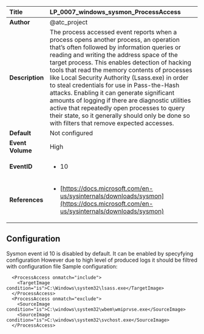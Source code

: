 | Title            | LP_0007_windows_sysmon_ProcessAccess                                                                     |
|:-----------------|:--------------------------------------------------------------------------------|
| **Author**       | @atc_project                                                                      |
| **Description**  | The process accessed event reports when a process opens another process,  an operation that’s often followed by information queries or reading and writing the address  space of the target process. This enables detection of hacking tools that read the memory  contents of processes like Local Security Authority (Lsass.exe) in order to steal credentials for use in Pass-the-Hash  attacks. Enabling it can generate significant amounts of logging if there are diagnostic utilities active  that repeatedly open processes to query their state, so it generally should only be done so with filters  that remove expected accesses.                                                               |
| **Default**      | Not configured                                                                   |
| **Event Volume** | High                                                                    |
| **EventID**      | <ul><li>10</li></ul>         |
| **References**   | <ul><li>[https://docs.microsoft.com/en-us/sysinternals/downloads/sysmon](https://docs.microsoft.com/en-us/sysinternals/downloads/sysmon)</li></ul> |



## Configuration

Sysmon event id 10 is disabled by default. 
It can be enabled by specyfying configuration
However due to high level of produced logs it should be filtred with configuration file
Sample configuration:
```
  <ProcessAccess onmatch="include">
    <TargetImage condition="is">C:\Windows\system32\lsass.exe</TargetImage>
  </ProcessAccess>
  <ProcessAccess onmatch="exclude">
    <SourceImage condition="is">C:\windows\system32\wbem\wmiprvse.exe</SourceImage>
    <SourceImage condition="is">C:\windows\system32\svchost.exe</SourceImage>
  </ProcessAccess>
```


